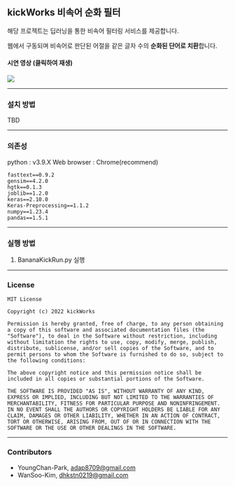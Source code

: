 ## **kickWorks 비속어 순화 필터**

해당 프로젝트는 딥러닝을 통한 비속어 필터링 서비스를 제공합니다.

웹에서 구동되며 비속어로 판단된 어절을 같은 글자 수의 **순화된 단어로 치환**합니다.

#### 시연 영상 (클릭하여 재생)

<img src="https://user-images.githubusercontent.com/74997157/206859407-3415445a-2927-48ef-b488-6eb8ca26bba9.gif"/>

---
### 설치 방법
TBD

---
### 의존성
python : v3.9.X
Web browser : Chrome(recommend)

```
fasttext==0.9.2
gensim==4.2.0
hgtk==0.1.3
joblib==1.2.0
keras==2.10.0
Keras-Preprocessing==1.1.2
numpy==1.23.4
pandas==1.5.1
```

---
### 실행 방법
1. BananaKickRun.py 실행


---
### License
```
MIT License

Copyright (c) 2022 kickWorks

Permission is hereby granted, free of charge, to any person obtaining a copy of this software and associated documentation files (the "Software"), to deal in the Software without restriction, including without limitation the rights to use, copy, modify, merge, publish, distribute, sublicense, and/or sell copies of the Software, and to permit persons to whom the Software is furnished to do so, subject to the following conditions:

The above copyright notice and this permission notice shall be included in all copies or substantial portions of the Software.

THE SOFTWARE IS PROVIDED "AS IS", WITHOUT WARRANTY OF ANY KIND, EXPRESS OR IMPLIED, INCLUDING BUT NOT LIMITED TO THE WARRANTIES OF MERCHANTABILITY, FITNESS FOR PARTICULAR PURPOSE AND NONINFRINGEMENT. IN NO EVENT SHALL THE AUTHORS OR COPYRIGHT HOLDERS BE LIABLE FOR ANY CLAIM, DAMAGES OR OTHER LIABILITY, WHETHER IN AN ACTION OF CONTRACT, TORT OR OTHERWISE, ARISING FROM, OUT OF OR IN CONNECTION WITH THE SOFTWARE OR THE USE OR OTHER DEALINGS IN THE SOFTWARE.
```

---
### Contributors
- YoungChan-Park, adap8709@gmail.com
- WanSoo-Kim, dhkstn0219@gmail.com
